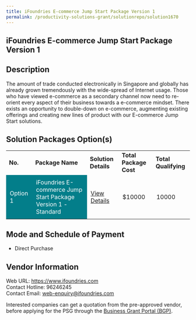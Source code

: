 ```yaml
---
title: iFoundries E-commerce Jump Start Package Version 1
permalink: /productivity-solutions-grant/solutionrepo/solution1670
---
```


## iFoundries E-commerce Jump Start Package Version 1

## Description

The amount of trade conducted electronically in Singapore and globally has already grown tremendously with the wide-spread of Internet usage. Those who have viewed e-commerce as a secondary channel now need to re-orient every aspect of their business towards a e-commerce mindset. There exists an opportunity to double-down on e-commerce, augmenting existing offerings and creating new lines of product with our E-commerce Jump Start solutions.

## Solution Packages Option(s)

<table>
<tr>
<td><b>No.</b></td>
<td><b>Package Name</b></td>
<td><b>Solution Details</b></td>
<td><b>Total Package Cost</b></td>
<td><b>Total Qualifying</b></td>
</tr>
<tr>
<td style='padding: 10px; background-color: #037E8A; color: #FFFFFF;'>Option 1</td>
<td style='padding: 10px; background-color: #037E8A; color: #FFFFFF;'>iFoundries E-commerce Jump Start Package Version 1 - Standard</td>
<td style='padding: 10px;'><a href='https://www.gobusiness.gov.sg/images/psg/Desensitised_iFoundries_20200498_Annex_3_Part_1.pdf' target='_blank'>View Details</a></td>
<td style='padding: 10px;'>$10000</td>
<td style='padding: 10px;'>10000</td>
</tr>
</table>

## Mode and Schedule of Payment

 - Direct Purchase

## Vendor Information

 Web URL: https://www.ifoundries.com <br>Contact Hotline: 96246245<br>Contact Email: web-enquiry@ifoundries.com <br>

Interested companies can get a quotation from the pre-approved vendor, before applying for the PSG through the <a href='https://www.businessgrants.gov.sg/' target='_blank' rel='noopener'>Business Grant Portal (BGP)</a>.

<script src="/jquery/resize-tables.js"></script>

